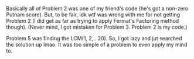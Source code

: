 Basically all of Problem 2 was one of my friend's code (he's got a non-zero Putnam score). But, to be fair, idk wtf was wrong with me for not getting Problem 2 (I did get as far as trying to apply Fermat's Factoring method though). (Never mind, I got mistaken for Problem 3. Problem 2 is my code.)

Problem 5 was finding the LCM(1, 2,.. 20). So, I got lazy and jut searched the solution up lmao. It was too simple of a problem to even apply my mind to.
